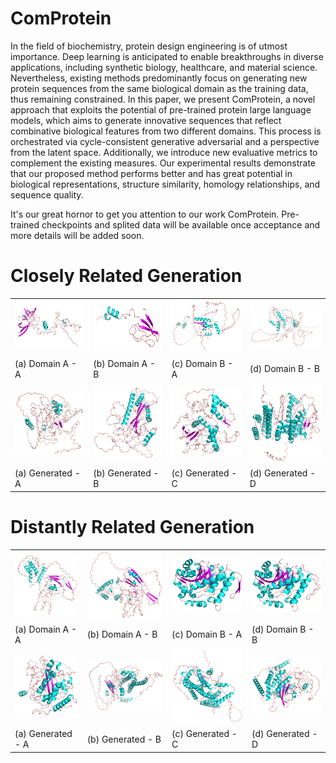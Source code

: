 # ComProtein
In the field of biochemistry, protein design engineering is of utmost importance. Deep learning is anticipated to enable breakthroughs in diverse applications, including synthetic biology, healthcare, and material science. Nevertheless, existing methods predominantly focus on generating new protein sequences from the same biological domain as the training data, thus remaining constrained. In this paper, we present ComProtein, a novel approach that exploits the potential of pre-trained protein large language models, which aims to generate innovative sequences that reflect combinative biological features from two different domains. This process is orchestrated via cycle-consistent generative adversarial and a perspective from the latent space. Additionally, we introduce new evaluative metrics to complement the existing measures. Our experimental results demonstrate that our proposed method performs better and has great potential in biological representations, structure similarity, homology relationships, and sequence quality.

It's our great hornor to get you attention to our work ComProtein. Pre-trained checkpoints and splited data will be available once acceptance and more details will be added soon.

# Closely Related Generation
|  |  |  |  |
|---|---|---|---|
| ![alt text](images/C1.png "Domain A - A")   | ![alt text](images/C2.png "Domain A - B") | ![alt text](images/C3.png "Domain B - A")   | ![alt text](images/C4.png "Domain B - B") |
| (a) Domain A - A   | (b) Domain A - B | (c) Domain B - A   | (d) Domain B - B |
| ![alt text](images/C5.png "Generated - A")  | ![alt text](images/C6.png "Generated - B")  | ![alt text](images/C7.png "Generated - C") | ![alt text](images/C8.png "Generated - D") |
| (a) Generated - A   | (b) Generated - B | (c) Generated - C   | (d) Generated - D |

# Distantly Related Generation
|  |  |  |  |
|---|---|---|---|
| ![alt text](images/D1.png "Domain A - A")   | ![alt text](images/D2.png "Domain A - B") | ![alt text](images/D3.png "Domain B - A")   | ![alt text](images/D4.png "Domain B - B") |
| (a) Domain A - A   | (b) Domain A - B | (c) Domain B - A   | (d) Domain B - B |
| ![alt text](images/D5.png "Generated - A")  | ![alt text](images/D6.png "Generated - B")  | ![alt text](images/D7.png "Generated - C") | ![alt text](images/D8.png "Generated - D") |
| (a) Generated - A   | (b) Generated - B | (c) Generated - C   | (d) Generated - D |
